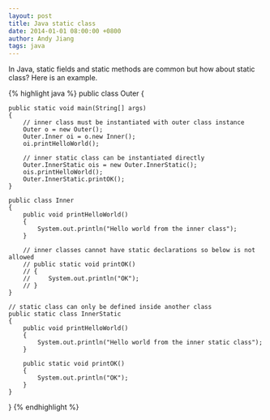 ```yaml
---
layout: post
title: Java static class
date: 2014-01-01 08:00:00 +0800
author: Andy Jiang
tags: java
---
```


In Java, static fields and static methods are common but how about static class? Here is an example.

{% highlight java %}
public class Outer
{

    public static void main(String[] args)
    {
        // inner class must be instantiated with outer class instance
        Outer o = new Outer();
        Outer.Inner oi = o.new Inner();
        oi.printHelloWorld();

        // inner static class can be instantiated directly
        Outer.InnerStatic ois = new Outer.InnerStatic();
        ois.printHelloWorld();
        Outer.InnerStatic.printOK();
    }

    public class Inner
    {
        public void printHelloWorld()
        {
            System.out.println("Hello world from the inner class");
        }

        // inner classes cannot have static declarations so below is not allowed
        // public static void printOK()
        // {
        //     System.out.println("OK");
        // }
    }

    // static class can only be defined inside another class
    public static class InnerStatic
    {
        public void printHelloWorld()
        {
            System.out.println("Hello world from the inner static class");
        }

        public static void printOK()
        {
            System.out.println("OK");
        }
    }
}
{% endhighlight %}
